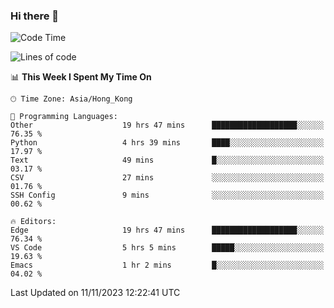 ### Hi there 👋

<!--
**nicehiro/nicehiro** is a ✨ _special_ ✨ repository because its `README.md` (this file) appears on your GitHub profile.

Here are some ideas to get you started:

- 🔭 I’m currently working on ...
- 🌱 I’m currently learning ...
- 👯 I’m looking to collaborate on ...
- 🤔 I’m looking for help with ...
- 💬 Ask me about ...
- 📫 How to reach me: ...
- 😄 Pronouns: ...
- ⚡ Fun fact: ...
-->

<!--START_SECTION:waka-->
![Code Time](http://img.shields.io/badge/Code%20Time-49%20hrs%207%20mins-blue)

![Lines of code](https://img.shields.io/badge/From%20Hello%20World%20I%27ve%20Written-2.6%20million%20lines%20of%20code-blue)

📊 **This Week I Spent My Time On** 

```text
🕑︎ Time Zone: Asia/Hong_Kong

💬 Programming Languages: 
Other                    19 hrs 47 mins      ███████████████████░░░░░░   76.35 % 
Python                   4 hrs 39 mins       ████░░░░░░░░░░░░░░░░░░░░░   17.97 % 
Text                     49 mins             █░░░░░░░░░░░░░░░░░░░░░░░░   03.17 % 
CSV                      27 mins             ░░░░░░░░░░░░░░░░░░░░░░░░░   01.76 % 
SSH Config               9 mins              ░░░░░░░░░░░░░░░░░░░░░░░░░   00.62 % 

🔥 Editors: 
Edge                     19 hrs 47 mins      ███████████████████░░░░░░   76.34 % 
VS Code                  5 hrs 5 mins        █████░░░░░░░░░░░░░░░░░░░░   19.63 % 
Emacs                    1 hr 2 mins         █░░░░░░░░░░░░░░░░░░░░░░░░   04.02 % 
```


 Last Updated on 11/11/2023 12:22:41 UTC
<!--END_SECTION:waka-->
